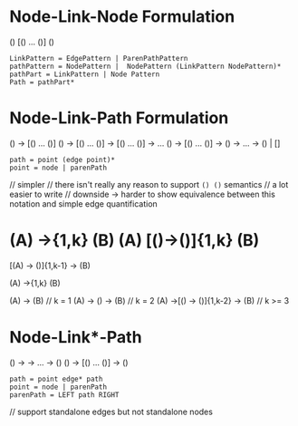 
# Node-Link-Node Formulation
() [() ... ()] ()

```
LinkPattern = EdgePattern | ParenPathPattern
pathPattern = NodePattern |  NodePattern (LinkPattern NodePattern)*
pathPart = LinkPattern | Node Pattern
Path = pathPart*
```

# Node-Link-Path Formulation
() -> [() ... ()]
() -> [() ... ()] -> [() ... ()] -> ...
() -> [() ... ()] -> () -> ... -> () | []
```
path = point (edge point)*
point = node | parenPath
```

// simpler
// there isn't really any reason to support `() ()` semantics
// a lot easier to write
// downside -> harder to show equivalence between this notation and simple edge quantification

(A) ->{1,k} (B)
(A) [()->()]{1,k} (B)
===
[(A) -> ()]{1,k-1} -> (B)

(A) ->{1,k} (B)

(A) -> (B) // k = 1
(A) -> () -> (B) // k = 2
(A) ->[() -> ()]{1,k-2} -> (B) // k >= 3


# Node-Link*-Path

() -> -> ... -> ()
() -> [() ... ()] -> ()

```
path = point edge* path
point = node | parenPath
parenPath = LEFT path RIGHT
```

// support standalone edges but not standalone nodes